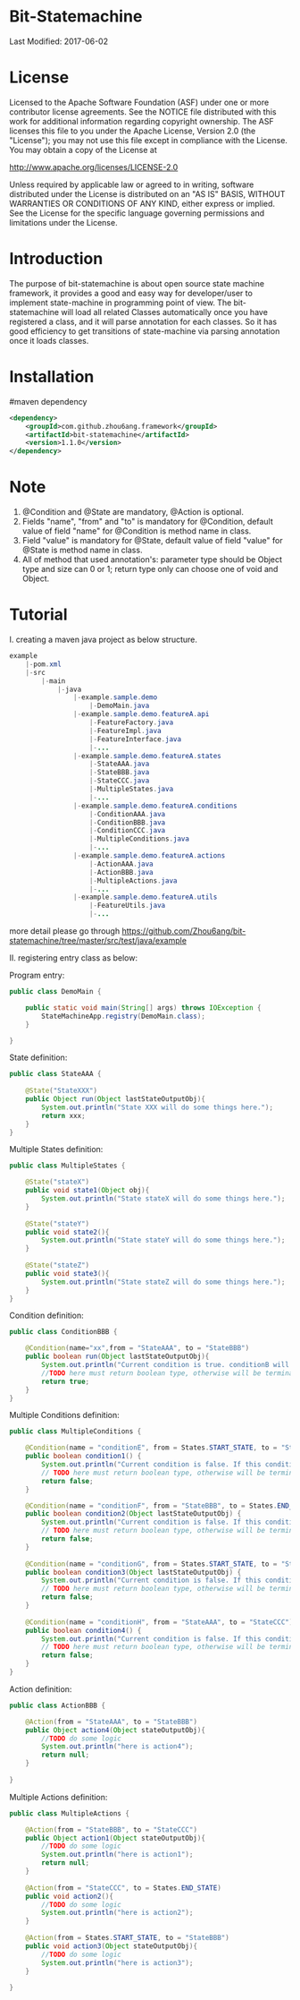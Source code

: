 Bit-Statemachine
=============

Last Modified: 2017-06-02

License
=======

Licensed to the Apache Software Foundation (ASF) under one
or more contributor license agreements. See the NOTICE file
distributed with this work for additional information
regarding copyright ownership. The ASF licenses this file
to you under the Apache License, Version 2.0 (the
"License"); you may not use this file except in compliance
with the License. You may obtain a copy of the License at

  http://www.apache.org/licenses/LICENSE-2.0

Unless required by applicable law or agreed to in writing,
software distributed under the License is distributed on an
"AS IS" BASIS, WITHOUT WARRANTIES OR CONDITIONS OF ANY
KIND, either express or implied. See the License for the
specific language governing permissions and limitations
under the License.

Introduction
============
The purpose of bit-statemachine is about open source state machine 
framework, it provides a good and easy way for developer/user to 
implement state-machine in programming point of view. The 
bit-statemachine will load all related Classes automatically once 
you have registered a class, and it will parse annotation for each
classes. So it has good efficiency to get transitions of state-machine
via parsing annotation once it loads classes.

Installation
============
#maven dependency
```xml
<dependency>
    <groupId>com.github.zhou6ang.framework</groupId>
    <artifactId>bit-statemachine</artifactId>
    <version>1.1.0</version>
</dependency>
```

Note
=========
1. @Condition and @State are mandatory, @Action is optional.
2. Fields "name", "from" and "to" is mandatory for @Condition, default value of field "name" for @Condition is method name in class.
3. Field "value" is mandatory for @State, default value of field "value" for @State is method name in class.
4. All of method that used annotation's: parameter type should be Object type and size can 0 or 1; return type only can choose one of void and Object.

Tutorial
=========
I. creating a maven java project as below structure.

```java
example
	|-pom.xml
	|-src
		|-main
			|-java
				|-example.sample.demo
					|-DemoMain.java
				|-example.sample.demo.featureA.api
					|-FeatureFactory.java
					|-FeatureImpl.java
					|-FeatureInterface.java
					|-...
				|-example.sample.demo.featureA.states
					|-StateAAA.java
					|-StateBBB.java
					|-StateCCC.java
					|-MultipleStates.java
					|-...
				|-example.sample.demo.featureA.conditions
					|-ConditionAAA.java
					|-ConditionBBB.java
					|-ConditionCCC.java
					|-MultipleConditions.java
					|-...
				|-example.sample.demo.featureA.actions
					|-ActionAAA.java
					|-ActionBBB.java
					|-MultipleActions.java
					|-...
				|-example.sample.demo.featureA.utils
					|-FeatureUtils.java
					|-...
```
more detail please go through https://github.com/Zhou6ang/bit-statemachine/tree/master/src/test/java/example

II. registering entry class as below:

Program entry:
```java
public class DemoMain {

	public static void main(String[] args) throws IOException {
		StateMachineApp.registry(DemoMain.class);
	}

}
```

State definition:
```java
public class StateAAA {
	
	@State("StateXXX")
	public Object run(Object lastStateOutputObj){
		System.out.println("State XXX will do some things here.");
		return xxx;
	}
}
```


Multiple States definition:
```java
public class MultipleStates {

	@State("stateX")
	public void state1(Object obj){
		System.out.println("State stateX will do some things here.");
	}
	
	@State("stateY")
	public void state2(){
		System.out.println("State stateY will do some things here.");
	}
	
	@State("stateZ")
	public void state3(){
		System.out.println("State stateZ will do some things here.");
	}
}
```

Condition definition:
```java
public class ConditionBBB {

	@Condition(name="xx",from = "StateAAA", to = "StateBBB")
	public boolean run(Object lastStateOutputObj){
		System.out.println("Current condition is true. conditionB will do some condition checking here.");
		//TODO here must return boolean type, otherwise will be terminated.
		return true;
	}
}
```

Multiple Conditions definition:
```java
public class MultipleConditions {

	@Condition(name = "conditionE", from = States.START_STATE, to = "StateBBB")
	public boolean condition1() {
		System.out.println("Current condition is false. If this condition is true, then switching over to StateBBB from START_STATE.");
		// TODO here must return boolean type, otherwise will be terminated.
		return false;
	}

	@Condition(name = "conditionF", from = "StateBBB", to = States.END_STATE)
	public boolean condition2(Object lastStateOutputObj) {
		System.out.println("Current condition is false. If this condition is true, then switching over to END_STATE from StateBBB.");
		// TODO here must return boolean type, otherwise will be terminated.
		return false;
	}
	
	@Condition(name = "conditionG", from = States.START_STATE, to = "StateCCC")
	public boolean condition3(Object lastStateOutputObj) {
		System.out.println("Current condition is false. If this condition is true, then switching over to StateCCC from START_STATE.");
		// TODO here must return boolean type, otherwise will be terminated.
		return false;
	}
	
	@Condition(name = "conditionH", from = "StateAAA", to = "StateCCC")
	public boolean condition4() {
		System.out.println("Current condition is false. If this condition is true, then switching over to StateCCC from StateAAA.");
		// TODO here must return boolean type, otherwise will be terminated.
		return false;
	}
}
```

Action definition:
```java
public class ActionBBB {

	@Action(from = "StateAAA", to = "StateBBB")
	public Object action4(Object stateOutputObj){
		//TODO do some logic
		System.out.println("here is action4");
		return null;
	}
	
}
```

Multiple Actions definition:
```java
public class MultipleActions {

	@Action(from = "StateBBB", to = "StateCCC")
	public Object action1(Object stateOutputObj){
		//TODO do some logic
		System.out.println("here is action1");
		return null;
	}
	
	@Action(from = "StateCCC", to = States.END_STATE)
	public void action2(){
		//TODO do some logic
		System.out.println("here is action2");
	}
	
	@Action(from = States.START_STATE, to = "StateBBB")
	public void action3(Object stateOutputObj){
		//TODO do some logic
		System.out.println("here is action3");
	}
	
}
```


